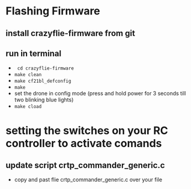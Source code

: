 # Flashing Firmware

## install crazyflie-firmware from git

## run in terminal
* ` cd crazyflie-firmware`
* `make clean`
* `make cf21bl_defconfig`
* `make`
* set the drone in config mode (press and hold power for 3 seconds till two blinking blue lights)
* `make cload`

# setting the switches on your RC controller to activate comands

## update script crtp_commander_generic.c
* copy and past flie crtp_commander_generic.c over your file

